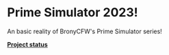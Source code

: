 # Prime Simulator 2023!

An basic reality of BronyCFW's Prime Simulator series!

**[Project status](https://docs.google.com/document/d/1KMfCk9q8P9d6RZmKda9ohAIJjztpDzFACJ09hztK91Y/edit?usp=sharing)**
